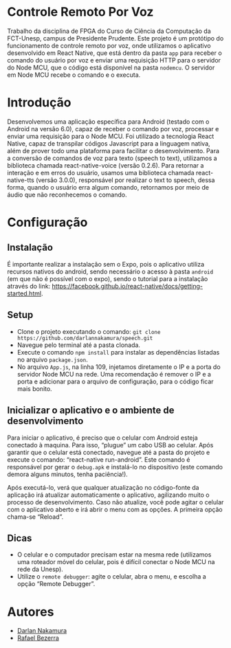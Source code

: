 # Controle Remoto Por Voz
Trabalho da disciplina de FPGA do Curso de Ciência da Computação da FCT-Unesp, campus de Presidente Prudente. Este projeto é um protótipo do funcionamento de controle remoto por voz, onde utilizamos o aplicativo desenvolvido em React Native, que está dentro da pasta `app` para receber o comando do usuário por voz e enviar uma requisição HTTP para o servidor do Node MCU, que o código está disponível na pasta `nodemcu`. O servidor em Node MCU recebe o comando e o executa.


# Introdução
Desenvolvemos uma aplicação específica para Android (testado com o Android na versão 6.0), capaz de receber o comando por voz, processar e enviar uma requisição para o Node MCU. Foi utilizado a tecnologia React Native, capaz de transpilar códigos Javascript para a linguagem nativa, além de prover todo uma plataforma para facilitar o desenvolvimento. Para a conversão de comandos de voz para texto (speech to text), utilizamos a biblioteca chamada react-native-voice (versão 0.2.6). Para retornar a interação e em erros do usuário, usamos uma biblioteca chamada react-native-tts (versão 3.0.0), responsável por realizar o text to speech, dessa forma, quando o usuário erra algum comando, retornamos por meio de áudio que não reconhecemos o comando.


# Configuração

## Instalação

É importante realizar a instalação sem o Expo, pois o aplicativo utiliza recursos nativos do android, sendo necessário o acesso à pasta `android` (em que não é possível com o expo), sendo o tutorial para a instalação através do link: https://facebook.github.io/react-native/docs/getting-started.html.

## Setup
- Clone o projeto executando o comando: `git clone https://github.com/darlannakamura/speech.git`
- Navegue pelo terminal até a pasta clonada.
- Execute o comando `npm install` para instalar as dependências listadas no arquivo `package.json`.
- No arquivo `App.js`, na linha 109, injetamos diretamente o IP e a porta do servidor Node MCU na rede. Uma recomendação é remover o IP e a porta e adicionar para o arquivo de configuração, para o código ficar mais bonito.

## Inicializar o aplicativo e o ambiente de desenvolvimento
Para iniciar o aplicativo, é preciso que o celular com Android esteja conectado à maquina. Para isso, “plugue” um cabo USB ao celular. Após garantir que o celular está conectado, navegue até a pasta do projeto e execute o comando: “react-native run-android”. Este comando é responsável por gerar o `debug.apk` e instalá-lo no dispositivo (este comando demora alguns minutos, tenha paciência!). 

Após executá-lo, verá que qualquer atualização no código-fonte da aplicação irá atualizar automaticamente o aplicativo, agilizando muito o processo de desenvolvimento. Caso não atualize, você pode agitar o celular com o aplicativo aberto e irá abrir o menu com as opções. A primeira opção chama-se “Reload”.

## Dicas
- O celular e o computador precisam estar na mesma rede (utilizamos uma roteador móvel do celular, pois é difícil conectar o Node MCU na rede da Unesp).
- Utilize o `remote debugger`: agite o celular, abra o menu, e escolha a opção “Remote Debugger”.

# Autores
- [Darlan Nakamura](https://github.com/darlannakamura)
- [Rafael Bezerra](https://github.com/RafaelBMR)
